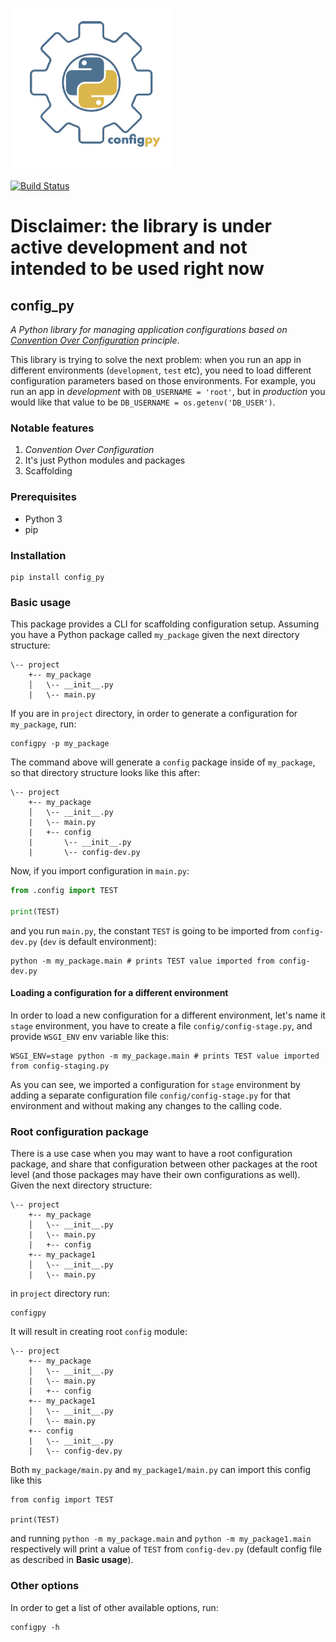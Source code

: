 

![Library logo](logo.png)

[![Build Status](https://travis-ci.org/pavloo/config_py.svg?branch=master)](https://travis-ci.org/pavloo/config_py)

# Disclaimer: the library is under active development and not intended to be used right now

## config_py
*A Python library for managing application configurations based on [Convention Over Configuration](https://en.wikipedia.org/wiki/Convention_over_configuration) principle*.

This library is trying to solve the next problem: when you run an app in different environments (`development`, `test` etc), you need to load different configuration parameters based on those environments. For example, you run an app in *development* with `DB_USERNAME = 'root'`, but in *production* you would like that value to be `DB_USERNAME = os.getenv('DB_USER')`.

### Notable features
1. *Convention Over Configuration*
2. It's just Python modules and packages
3. Scaffolding

### Prerequisites

* Python 3
* pip

### Installation
```
pip install config_py
```

### Basic usage
This package provides a CLI for scaffolding configuration setup. Assuming you have a Python package called `my_package` given the next directory structure:
```
\-- project
    +-- my_package
    │   \-- __init__.py
    |   \-- main.py
```
If you are in `project` directory, in order to generate a configuration for `my_package`, run:
```
configpy -p my_package
```
The command above will generate a `config` package inside of `my_package`, so that directory structure looks like this after:
```
\-- project
    +-- my_package
    │   \-- __init__.py
    |   \-- main.py
    |   +-- config
    |       \-- __init__.py
    |       \-- config-dev.py
```
Now, if you import configuration in `main.py`:
```python
from .config import TEST

print(TEST)
```
and you run `main.py`, the constant `TEST` is going to be imported from `config-dev.py` (`dev` is default environment):
```
python -m my_package.main # prints TEST value imported from config-dev.py
```

#### Loading a configuration for a different environment
In order to load a new configuration for a different environment, let's name it `stage` environment, you have to create a file `config/config-stage.py`, and provide `WSGI_ENV` env variable like this:
```
WSGI_ENV=stage python -m my_package.main # prints TEST value imported from config-staging.py
```
As you can see, we imported a configuration for `stage` environment by adding a separate configuration file `config/config-stage.py` for that environment and without making any changes to the calling code.

### Root configuration package
There is a use case when you may want to have a root configuration package, and share that configuration between other packages at the root level (and those packages may have their own configurations as well). Given the next directory structure:
```
\-- project
    +-- my_package
    │   \-- __init__.py
    |   \-- main.py
    |   +-- config
    +-- my_package1
    │   \-- __init__.py
    |   \-- main.py
```
in `project` directory run:
```
configpy
```
It will result in creating root `config` module:
```
\-- project
    +-- my_package
    │   \-- __init__.py
    |   \-- main.py
    |   +-- config
    +-- my_package1
    │   \-- __init__.py
    |   \-- main.py
    +-- config
    |   \-- __init__.py
    |   \-- config-dev.py
```
Both `my_package/main.py` and `my_package1/main.py` can import this config like this
```
from config import TEST

print(TEST)
```
and running `python -m my_package.main` and `python -m my_package1.main` respectively will print a value of `TEST` from `config-dev.py` (default config file as described in **Basic usage**).

### Other options
In order to get a list of other available options, run:
```
configpy -h
```
